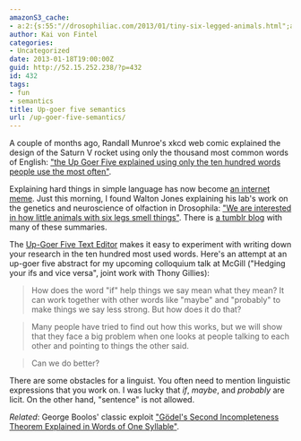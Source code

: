 ```yaml
---
amazonS3_cache:
- a:2:{s:55:"//drosophiliac.com/2013/01/tiny-six-legged-animals.html";a:1:{s:9:"timestamp";i:1502660582;}s:54:"//www2.kenyon.edu/Depts/Math/Milnikel/boolos-godel.pdf";a:1:{s:9:"timestamp";i:1502660582;}}
author: Kai von Fintel
categories:
- Uncategorized
date: 2013-01-18T19:00:00Z
guid: http://52.15.252.238/?p=432
id: 432
tags:
- fun
- semantics
title: Up-goer five semantics
url: /up-goer-five-semantics/
---
```


A couple of months ago, Randall Munroe's xkcd web comic explained the design of the Saturn V rocket using only the thousand most common words of English: ["the Up Goer Five explained using only the ten hundred words people use the most often"](http://xkcd.com/1133/).

Explaining hard things in simple language has now become [an internet meme](http://blogs.smithsonianmag.com/smartnews/2013/01/the-up-goer-five-thing-where-learned-people-explain-hard-stuff-with-easy-words/). Just this morning, I found Walton Jones explaining his lab's work on the genetics and neuroscience of olfaction in Drosophila: ["We are interested in how little animals with six legs smell things"](http://drosophiliac.com/2013/01/tiny-six-legged-animals.html). There is [a tumblr blog](http://tenhundredwordsofscience.tumblr.com/) with many of these summaries.

The [Up-Goer Five Text Editor](http://splasho.com/upgoer5/) makes it easy to experiment with writing down your research in the ten hundred most used words. Here's an attempt at an up-goer five abstract for my upcoming colloquium talk at McGill ("Hedging your ifs and vice versa", joint work with Thony Gillies):

>How does the word "if" help things we say mean what they mean? It can work together with other words like "maybe" and "probably" to make things we say less strong. But how does it do that?

>Many people have tried to find out how this works, but we will show that they face a big problem when one looks at people talking to each other and pointing to things the other said.

>Can we do better?

There are some obstacles for a linguist. You often need to mention linguistic expressions that you work on. I was lucky that *if*, *maybe*, and *probably* are licit. On the other hand, "sentence" is not allowed.

*Related*: George Boolos' classic exploit ["Gödel's Second Incompleteness Theorem Explained in Words of One Syllable"](http://www2.kenyon.edu/Depts/Math/Milnikel/boolos-godel.pdf).
